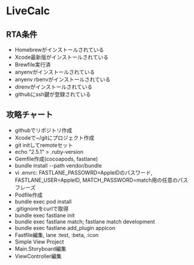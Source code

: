 # LiveCalc

## RTA条件
* Homebrewがインストールされている
* Xcode最新版がインストールされている
* Brewfile実行済
* anyenvがインストールされている
* anyenv rbenvがインストールされている
* direnvがインストールされている
* githubにssh鍵が登録されている

## 攻略チャート
* githubでリポジトリ作成
* Xcodeで~/gitにプロジェクト作成
* git initしてremoteセット
* echo "2.5.1" > .ruby-version
* Gemfile作成(cocoapods, fastlane)
* bundle install --path vendor/bundle
* vi .envrc: FASTLANE_PASSOWRD=AppleIDのパスワード, FASTLANE_USER=AppleID, MATCH_PASSWORD=match用の任意のパスフレーズ
* Podfile作成
* bundle exec pod install
* .gitignoreをcurlで取得
* bundle exec fastlane init
* bundle exec fastlane match; fastlane match development
* bundle exec fastlane add_plugin appicon
* Fastfile編集, lane :test, :beta, :icon
* Simple View Project
* Main.Storyboard編集
* ViewController編集
